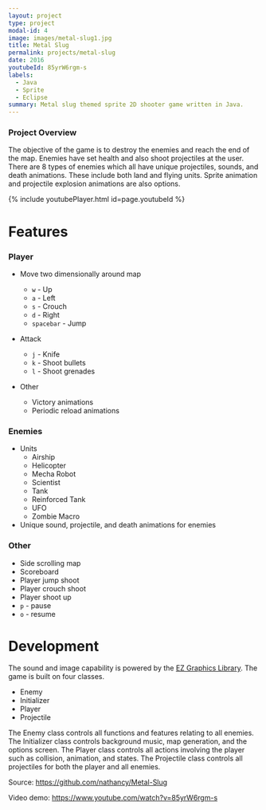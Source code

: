 ```yaml
---
layout: project
type: project
modal-id: 4
image: images/metal-slug1.jpg
title: Metal Slug
permalink: projects/metal-slug
date: 2016
youtubeId: 85yrW6rgm-s
labels:
  - Java
  - Sprite
  - Eclipse
summary: Metal slug themed sprite 2D shooter game written in Java.
---
```

### Project Overview
The objective of the game is to destroy the enemies and reach the end of the map. Enemies have set health and also shoot projectiles at the user. There are 8 types of enemies which all have unique projectiles, sounds, and death animations. These include both land and flying units. Sprite animation and projectile explosion animations are also options. 

{% include youtubePlayer.html id=page.youtubeId %}

# Features
### Player
  * Move two dimensionally around map
    * `w` - Up
    * `a` - Left
    * `s` - Crouch
    * `d` - Right
    * `spacebar` - Jump
    
  * Attack
    * `j` - Knife
    * `k` - Shoot bullets
    * `l` - Shoot grenades
    
  * Other
    * Victory animations
    * Periodic reload animations
    
### Enemies
  * Units
    * Airship
    * Helicopter
    * Mecha Robot
    * Scientist
    * Tank
    * Reinforced Tank
    * UFO
    * Zombie Macro
  * Unique sound, projectile, and death animations for enemies

### Other
  * Side scrolling map 
  * Scoreboard
  * Player jump shoot
  * Player crouch shoot
  * Player shoot up
  * `p` - pause
  * `o` - resume
  
# Development 
The sound and image capability is powered by the [EZ Graphics Library](http://www2.hawaii.edu/~dylank/ics111/). The game is built on four classes. 
* Enemy
* Initializer
* Player
* Projectile

The Enemy class controls all functions and features relating to all enemies. The Initializer class controls background music, map generation, and the options screen. The Player class controls all actions involving the player such as collision, animation, and states. The Projectile class controls all projectiles for both the player and all enemies. 

Source: <a href="https://github.com/nathancy/Metal-Slug" target="_blank"><i class="large github icon"></i>https://github.com/nathancy/Metal-Slug</a>

Video demo: <a href="https://www.youtube.com/watch?v=85yrW6rgm-s" target="_blank"><i class="large youtube icon"></i>https://www.youtube.com/watch?v=85yrW6rgm-s</a>

